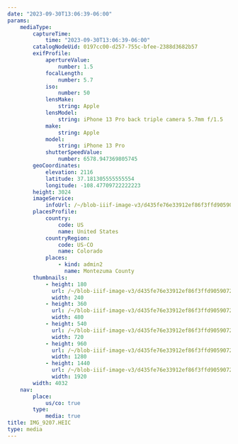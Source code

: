 ```yaml
---
date: "2023-09-30T13:06:39-06:00"
params:
    mediaType:
        captureTime:
            time: "2023-09-30T13:06:39-06:00"
        catalogNodeUid: 0197cc00-d257-755c-bfee-2388d3682b57
        exifProfile:
            apertureValue:
                number: 1.5
            focalLength:
                number: 5.7
            iso:
                number: 50
            lensMake:
                string: Apple
            lensModel:
                string: iPhone 13 Pro back triple camera 5.7mm f/1.5
            make:
                string: Apple
            model:
                string: iPhone 13 Pro
            shutterSpeedValue:
                number: 6578.947369805745
        geoCoordinates:
            elevation: 2116
            latitude: 37.181305555555554
            longitude: -108.47709722222223
        height: 3024
        imageService:
            infoUrl: /~/blob-iiif-image-v3/d435fe76e33912ef86f3ffd9059072e341ff79ea40799d8f6439781de6b49aff/info.json
        placesProfile:
            country:
                code: US
                name: United States
            countryRegion:
                code: US-CO
                name: Colorado
            places:
                - kind: admin2
                  name: Montezuma County
        thumbnails:
            - height: 180
              url: /~/blob-iiif-image-v3/d435fe76e33912ef86f3ffd9059072e341ff79ea40799d8f6439781de6b49aff/full/240%2C180/0/default.jpg
              width: 240
            - height: 360
              url: /~/blob-iiif-image-v3/d435fe76e33912ef86f3ffd9059072e341ff79ea40799d8f6439781de6b49aff/full/480%2C360/0/default.jpg
              width: 480
            - height: 540
              url: /~/blob-iiif-image-v3/d435fe76e33912ef86f3ffd9059072e341ff79ea40799d8f6439781de6b49aff/full/720%2C540/0/default.jpg
              width: 720
            - height: 960
              url: /~/blob-iiif-image-v3/d435fe76e33912ef86f3ffd9059072e341ff79ea40799d8f6439781de6b49aff/full/1280%2C960/0/default.jpg
              width: 1280
            - height: 1440
              url: /~/blob-iiif-image-v3/d435fe76e33912ef86f3ffd9059072e341ff79ea40799d8f6439781de6b49aff/full/1920%2C1440/0/default.jpg
              width: 1920
        width: 4032
    nav:
        place:
            us/co: true
        type:
            media: true
title: IMG_9207.HEIC
type: media
---
```

